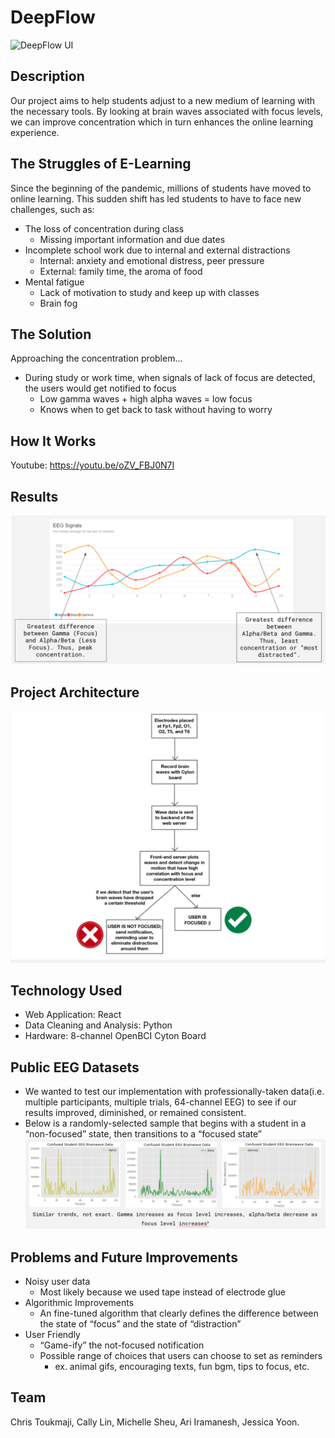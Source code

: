 # DeepFlow
![DeepFlow UI](https://cdn.discordapp.com/attachments/843207003173421059/845914273426178058/unknown.png)
## Description
Our project aims to help students adjust to a new medium of learning with the necessary tools. 
By looking at brain waves associated with focus levels, we can improve concentration which in 
turn enhances the online learning experience.

## The Struggles of E-Learning
Since the beginning of the pandemic, millions of students have moved to online learning.
This sudden shift has led students to have to face new challenges, such as:
- The loss of concentration during class
    - Missing important information and due dates
- Incomplete school work due to internal and external distractions
    - Internal: anxiety and emotional distress, peer pressure
    - External: family time, the aroma of food
- Mental fatigue
    - Lack of motivation to study and keep up with classes
    - Brain fog 
 
## The Solution
Approaching the concentration problem...
- During study or work time, when signals of lack of focus are detected, the users would get notified to focus
    - Low gamma waves + high alpha waves = low focus 
    - Knows when to get back to task without having to worry

## How It Works
Youtube: https://youtu.be/oZV_FBJ0N7I
## Results
![Results From EEG Signals](https://raw.githubusercontent.com/christoukmaji/NeuroHackaTOR/main/Screen%20Shot%202021-05-22%20at%2011.54.46%20PM.png)
## Project Architecture
![Flowchart](https://raw.githubusercontent.com/christoukmaji/NeuroHackaTOR/main/Screen%20Shot%202021-05-22%20at%2011.52.38%20PM.png)
## Technology Used 
- Web Application: React
- Data Cleaning and Analysis: Python
- Hardware: 8-channel OpenBCI Cyton Board
## Public EEG Datasets
- We wanted to test our implementation with professionally-taken data(i.e. multiple participants,
multiple trials, 64-channel EEG) to see if our results improved, diminished, or remained consistent.
- Below is a randomly-selected sample that begins with a student in a “non-focused” state, then transitions to a “focused state”
![Graphs](https://raw.githubusercontent.com/christoukmaji/NeuroHackaTOR/main/Screen%20Shot%202021-05-22%20at%2011.55.02%20PM.png)
## Problems and Future Improvements
- Noisy user data 
  - Most likely because we used tape instead of electrode glue
- Algorithmic Improvements
  - An fine-tuned algorithm that clearly defines the difference between the state of
   “focus” and the state of “distraction”
- User Friendly
    - “Game-ify” the not-focused notification
    - Possible range of choices that users can choose to set as reminders
        -  ex. animal gifs, encouraging texts, fun bgm, tips to focus, etc.

## Team
Chris Toukmaji, Cally Lin, Michelle Sheu, Ari Iramanesh, Jessica Yoon.
